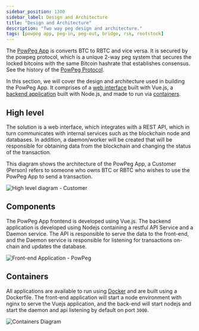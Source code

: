 ```yaml
---
sidebar_position: 1300
sidebar_label: Design and Architecture
title: "Design and Architecture"
description: "Two way peg design and architecture."
tags: [powpeg app, peg-in, peg-out, bridge, rsk, rootstock]
---
```


The [PowPeg App](https://powpeg.rootstock.io/) is converts BTC to RBTC and vice versa. It is secured by the powpeg protocol, which is a unique 2-way peg system that secures the locked bitcoins with the same Bitcoin hashrate that establishes consensus. See the history of the [PowPeg Protocol](/concepts/powpeg/).

In this section, we will cover the design and architecture used in building the PowPeg App. It comprises of a [web interface](#high-level) built with Vue.js, a [backend application](#components) built with Node.js, and made to run via [containers](#containers).

## High level

The solution is a web interface, which integrates with a REST API, which in turn communicates with internal services such as the blockchain node and databases. In addition, a daemon/worker will be created that will be responsible for obtaining data from the blockchain and changing the status of the transaction.

This diagram shows the architecture of the PowPeg App, a Customer (Person) refers to someone who owns BTC or RBTC who wishes to use the PowPeg App to send a transaction.

![High level diagram - Customer](/img/resources/powpeg/57-high-level-diagram.png)

## Components

The PowPeg App frontend is developed using Vue.js. The backend application is developed using Nodejs containing a restful API Service and a Daemon service. The API is responsible to serve the data to the front-end, and the Daemon service is responsible for listening for transactions on-chain and updates the database.

![Front-end Application - PowPeg](/img/resources/powpeg/58-frontend-application-diagram.png)

## Containers

All applications are available to run using [Docker](https://www.docker.com/) and are built using a Dockerfile. The front-end application will start a node environment with nginx to serve the Vuejs application, and the back-end will start nodejs and start the daemon and api listening by default on port `3000`.

![Containers Diagram](/img/resources/powpeg/59-containers-diagram.png)